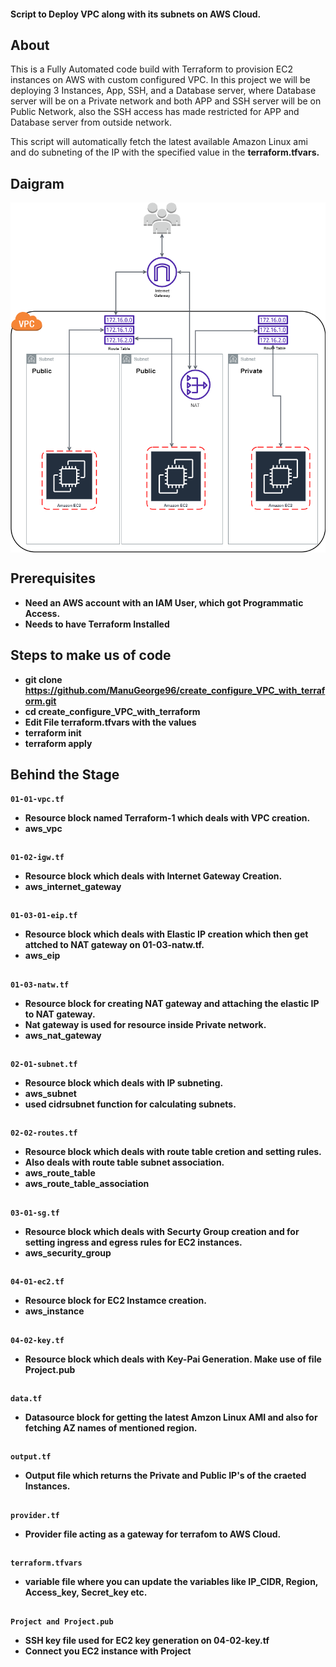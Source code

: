 ####  Script to Deploy VPC along with its subnets on AWS Cloud.
 
## About
     
This is a Fully Automated code build with Terraform to provision EC2 instances on AWS with custom configured VPC. In this project we will be deploying 3 Instances, App, SSH, and a Database server, where Database server will be on a Private network and both APP and SSH server will be on Public Network, also the SSH access has made restricted for APP and Database server from outside network.

This script will automatically fetch the latest available Amazon Linux ami and do subneting of the IP with the specified value in the <b>terraform.tfvars<b/>.
      
## Daigram


[<img align="center" alt="Unix" width="600" src="https://raw.githubusercontent.com/ManuGeorge96/ManuGeorge96/master/Tools/VPC.drawio.png" />][ln]

## Prerequisites

- Need an AWS account with an IAM User, which got Programmatic Access.
- Needs to have Terraform Installed

## Steps to make us of code

- git clone https://github.com/ManuGeorge96/create_configure_VPC_with_terraform.git
- cd create_configure_VPC_with_terraform
- Edit File <b>terraform.tfvars</b> with the values
- terraform init
- terraform apply

## Behind the Stage

    01-01-vpc.tf
-  Resource block named Terraform-1 which deals with VPC creation. 
-  aws_vpc  
##    
    01-02-igw.tf
-  Resource block which deals with Internet Gateway Creation.
-  aws_internet_gateway
##   
    01-03-01-eip.tf
-  Resource block which deals with Elastic IP creation which then get attched to NAT gateway on <b>01-03-natw.tf</b>.
-  aws_eip
##
    01-03-natw.tf
-  Resource block for creating NAT gateway and attaching the elastic IP to NAT gateway.
-  Nat gateway is used for resource inside Private network.
-  aws_nat_gateway
##
    02-01-subnet.tf
-  Resource block which deals with IP subneting.
-  aws_subnet
-  used <b>cidrsubnet</b> function for calculating subnets. 
##
    02-02-routes.tf
-  Resource block which deals with route table cretion and setting rules.
-  Also deals with route table subnet association.
-  aws_route_table
-  aws_route_table_association
##
    03-01-sg.tf
- Resource block which deals with Securty Group creation and for setting ingress and egress rules for EC2 instances.
- aws_security_group
##
    04-01-ec2.tf
- Resource block for EC2 Instamce creation.
- aws_instance
##
    04-02-key.tf
- Resource block which deals with Key-Pai Generation. Make use of file <b>Project.pub</b>
##
    data.tf
- Datasource block for getting the latest Amzon Linux AMI and also for fetching AZ names of mentioned region.
##
    output.tf
- Output file which returns the Private and Public IP's of the craeted Instances.
##
    provider.tf
- Provider file acting as a gateway for terrafom to AWS Cloud.
##
    terraform.tfvars
- variable file where you can update the variables like IP_CIDR, Region, Access_key, Secret_key etc.
##
    Project and Project.pub
- SSH key file used for EC2 key generation on <b>04-02-key.tf</b>
- Connect you EC2 instance with <b>Project</b>
   
[ln]: https://www.linkedin.com/in/manu-george-03453613a

